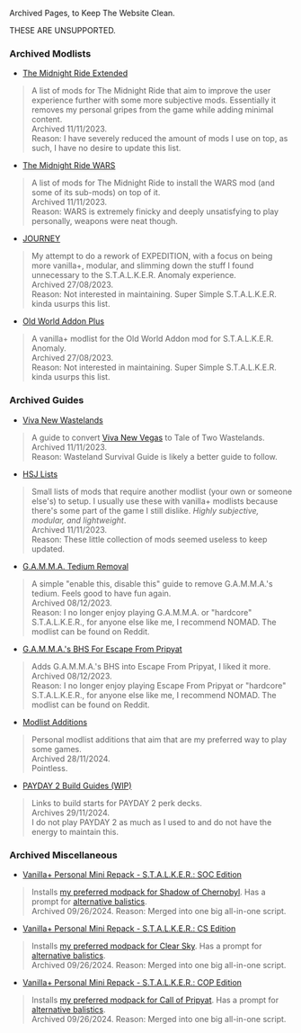 
Archived Pages, to Keep The Website Clean.

THESE ARE UNSUPPORTED.



### Archived Modlists
- [The Midnight Ride Extended](./tmr-extended)
> A list of mods for The Midnight Ride that aim to improve the user experience further with some more subjective mods. Essentially it removes my personal gripes from the game while adding minimal content.  
Archived 11/11/2023.  
Reason: I have severely reduced the amount of mods I use on top, as such, I have no desire to update this list.
- [The Midnight Ride WARS](./tmr-wars)
> A list of mods for The Midnight Ride to install the WARS mod (and some of its sub-mods) on top of it.  
Archived 11/11/2023.  
Reason: WARS is extremely finicky and deeply unsatisfying to play personally, weapons were neat though.
- [JOURNEY](./journey)
> My attempt to do a rework of EXPEDITION, with a focus on being more vanilla+, modular, and slimming down the stuff I found unnecessary to the S.T.A.L.K.E.R. Anomaly experience.  
Archived 27/08/2023.  
Reason: Not interested in maintaining. Super Simple S.T.A.L.K.E.R. kinda usurps this list.
- [Old World Addon Plus](./old-world-addon-plus)
> A vanilla+ modlist for the Old World Addon mod for S.T.A.L.K.E.R. Anomaly.  
Archived 27/08/2023.  
Reason: Not interested in maintaining. Super Simple S.T.A.L.K.E.R. kinda usurps this list.

### Archived Guides
- [Viva New Wastelands](./vnv-to-ttw)
> A guide to convert [Viva New Vegas](https://vivanewvegas.moddinglinked.com) to Tale of Two Wastelands.  
Archived 11/11/2023.  
Reason: Wasteland Survival Guide is likely a better guide to follow.
- [HSJ Lists](./hsj)
> Small lists of mods that require another modlist (your own or someone else's) to setup. I usually use these with vanilla+ modlists because there's some part of the game I still dislike. *Highly subjective, modular, and lightweight*.  
Archived 11/11/2023.  
Reason: These little collection of mods seemed useless to keep updated.
- [G.A.M.M.A. Tedium Removal](./gamma-tedium-removal)
> A simple "enable this, disable this" guide to remove G.A.M.M.A.'s tedium. Feels good to have fun again.  
Archived 08/12/2023.  
Reason: I no longer enjoy playing G.A.M.M.A. or "hardcore" S.T.A.L.K.E.R., for anyone else like me, I recommend NOMAD. The modlist can be found on Reddit.
- [G.A.M.M.A.'s BHS For Escape From Pripyat](./gamma-bhs-for-efp)
> Adds G.A.M.M.A.'s BHS into Escape From Pripyat, I liked it more.  
Archived 08/12/2023.  
Reason: I no longer enjoy playing Escape From Pripyat or "hardcore" S.T.A.L.K.E.R., for anyone else like me, I recommend NOMAD. The modlist can be found on Reddit.
- [Modlist Additions](./modlist-additions)
> Personal modlist additions that aim that are my preferred way to play some games.  
Archived 28/11/2024.  
Pointless.
- [PAYDAY 2 Build Guides (WIP)](./pd2-build-starts)
> Links to build starts for PAYDAY 2 perk decks.  
Archives 29/11/2024.  
I do not play PAYDAY 2 as much as I used to and do not have the energy to maintain this.

### Archived Miscellaneous
- [Vanilla+ Personal Mini Repack - S.T.A.L.K.E.R.: SOC Edition](./dl/scripts/socminirepack.bat)
> Installs [my preferred modpack for Shadow of Chernobyl](https://github.com/forbiddenspiral/soc_vanilla-plus_mini_repack). Has a prompt for [alternative balistics](https://github.com/forbiddenspiral/soc_vanilla-plus_alt-ballistics).  
Archived 09/26/2024.  Reason: Merged into one big all-in-one script.
- [Vanilla+ Personal Mini Repack - S.T.A.L.K.E.R.: CS Edition](./dl/scripts/csminirepack.bat)
> Installs [my preferred modpack for Clear Sky](https://github.com/forbiddenspiral/cs_vanilla-plus_mini_repack). Has a prompt for [alternative balistics](https://github.com/forbiddenspiral/cs_vanilla-plus_alt-ballistics).  
Archived 09/26/2024.  Reason: Merged into one big all-in-one script.
- [Vanilla+ Personal Mini Repack - S.T.A.L.K.E.R.: COP Edition](./dl/scripts/copminirepack.bat)
> Installs [my preferred modpack for Call of Pripyat](https://github.com/forbiddenspiral/cop_vanilla-plus_mini_repack). Has a prompt for [alternative balistics](https://github.com/forbiddenspiral/cop_vanilla-plus_alt-ballistics).  
Archived 09/26/2024.  Reason: Merged into one big all-in-one script.